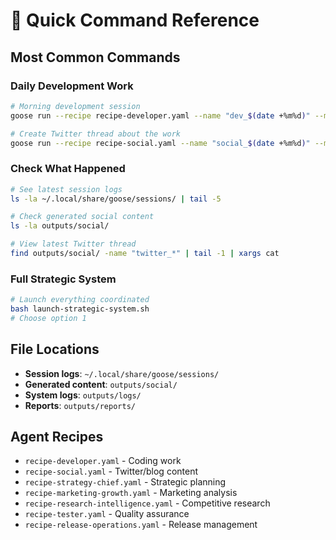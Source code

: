 # 🚀 Quick Command Reference

## Most Common Commands

### Daily Development Work
```bash
# Morning development session
goose run --recipe recipe-developer.yaml --name "dev_$(date +%m%d)" --max-turns 10

# Create Twitter thread about the work  
goose run --recipe recipe-social.yaml --name "social_$(date +%m%d)" --max-turns 3
```

### Check What Happened
```bash
# See latest session logs
ls -la ~/.local/share/goose/sessions/ | tail -5

# Check generated social content
ls -la outputs/social/

# View latest Twitter thread
find outputs/social/ -name "twitter_*" | tail -1 | xargs cat
```

### Full Strategic System
```bash
# Launch everything coordinated
bash launch-strategic-system.sh
# Choose option 1
```

## File Locations

- **Session logs**: `~/.local/share/goose/sessions/`
- **Generated content**: `outputs/social/`  
- **System logs**: `outputs/logs/`
- **Reports**: `outputs/reports/`

## Agent Recipes

- `recipe-developer.yaml` - Coding work
- `recipe-social.yaml` - Twitter/blog content
- `recipe-strategy-chief.yaml` - Strategic planning
- `recipe-marketing-growth.yaml` - Marketing analysis
- `recipe-research-intelligence.yaml` - Competitive research
- `recipe-tester.yaml` - Quality assurance
- `recipe-release-operations.yaml` - Release management
